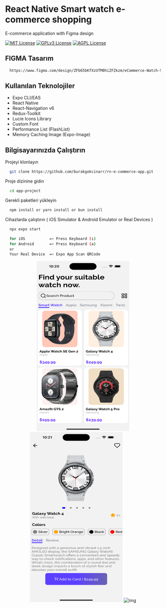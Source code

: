 # React Native Smart watch e-commerce shopping
E-commerce application with Figma design

[![MIT License](https://img.shields.io/badge/License-MIT-green.svg)](https://choosealicense.com/licenses/mit/)
[![GPLv3 License](https://img.shields.io/badge/License-GPL%20v3-yellow.svg)](https://opensource.org/licenses/)
[![AGPL License](https://img.shields.io/badge/license-AGPL-blue.svg)](http://www.gnu.org/licenses/agpl-3.0)

## FIGMA Tasarım

```bash
  https://www.figma.com/design/ZFb65bKfXzUTM0hiZFZkzm/eCommerce-Watch-Store-Mobile-App-Design-(Community)?node-id=0-1&t=jtbTB4TaraPfhqr2-0
```

## Kullanılan Teknolojiler
* Expo CLI/EAS
* React Native
* React-Navigation v6
* Redux-Toolkit
* Lucie Icons Library
* Custom Font
* Performance List (FlashList)
* Memory Caching Image (Expo-Image)

## Bilgisayarınızda Çalıştırın

Projeyi klonlayın

```bash
  git clone https://github.com/burakgokcinarr/rn-e-commerce-app.git
```

Proje dizinine gidin

```bash
  cd app-project
```

Gerekli paketleri yükleyin

```bash
  npm install or yarn install or bun install
```

Cihazlarda çalıştırın ( iOS Simulator & Android Emulator or Real Devices )

```bash
  npx expo start
```
```bash
  for iOS           => Press Keyboard (i)
  for Android       => Press Keyboard (a)
  or
  Your Real Device  => Expo App Scan QRCode
```

<p align="center">
  <img src="https://github.com/burakgokcinarr/rn-e-commerce-app/blob/main/1.png" alt="img" width="300" height="550">
  <img src="https://github.com/burakgokcinarr/rn-e-commerce-app/blob/main/2.png" alt="img" width="300" height="550">
  <img src="https://github.com/burakgokcinarr/rn-e-commerce-app/blob/main/video.gif" alt="img" width="300" height="550">
</p>
